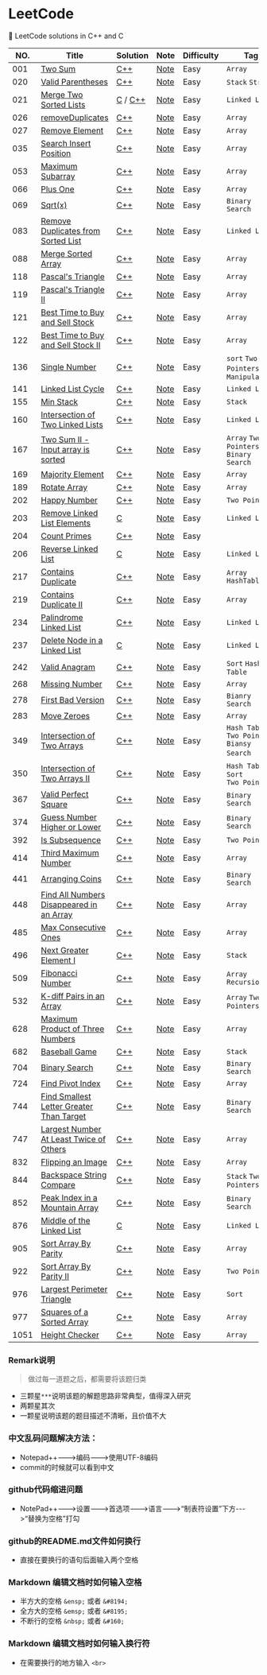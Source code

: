 # LeetCode
:book: LeetCode solutions in C++ and C


|NO.|Title|Solution|Note|Difficulty|Tag|Remark|
|---|-----|--------|----|----------|---|---|
|001|[Two Sum](https://leetcode-cn.com/problems/two-sum)|[C++](./001.两数之和/TwoSum.cc)|[Note](./001.两数之和/README.md)|Easy|`Array`|
|020|[Valid Parentheses](https://leetcode-cn.com/problems/valid-parentheses/)|[C++](./020.有效的括号/Valid_Parentheses.cc)|[Note](./020.有效的括号/README.md)|Easy|`Stack` `String`||
|021|[Merge Two Sorted Lists](https://leetcode-cn.com/problems/merge-two-sorted-lists/)|[C](./021.合并两个有序链表/MergeTwoSortedLists.c) / [C++](./021.合并两个有序链表/MergeTwoSortedLists.cc)|[Note](./021.合并两个有序链表/README.md)|Easy|`Linked List`|
|026|[removeDuplicates](https://leetcode-cn.com/problems/remove-duplicates-from-sorted-array)|[C++](./026.删除排序数组中的重复项/removeDuplicates.cc)|[Note](./026.删除排序数组中的重复项/README.md)|Easy|`Array`|
|027|[Remove Element](https://leetcode-cn.com/problems/remove-element/)|[C++](./027.移除元素/Remove%20Element.cc)|[Note](./027.移除元素/README.md)|Easy|`Array`|
|035|[Search Insert Position](https://leetcode-cn.com/problems/search-insert-position/)|[C++](./035.搜索插入位置/Search%20Insert%20Position.cc)|[Note](./035.搜索插入位置/README.md)|Easy|`Array`|
|053|[Maximum Subarray](https://leetcode-cn.com/problems/maximum-subarray/)|[C++](./053.最大子序和/maxSubArray.cc)|[Note](./053.最大子序和/README.md)|Easy|`Array`|
|066|[Plus One](https://leetcode-cn.com/problems/plus-one/)|[C++](./066.加一/plusOne.cc)|[Note](./066.加一/README.md)|Easy|`Array`|
|069|[Sqrt(x)](https://leetcode-cn.com/problems/sqrtx/)|[C++](./069.x的平方根/Sqrt(x).cc)|[Note](./069.x的平方根/README.md)|Easy|`Binary Search`|
|083|[Remove Duplicates from Sorted List](https://leetcode-cn.com/problems/remove-duplicates-from-sorted-list/)|[C++](./083.删除排序链表中的重复元素/Remove_Duplicates_from_Sorted_List.cc)|[Note](./083.删除排序链表中的重复元素/README.md)|Easy|`Linked List`|
|088|[Merge Sorted Array](https://leetcode-cn.com/problems/merge-sorted-array/)|[C++](./088.合并两个有序数组/MergeSortedArray.cc)|[Note](./088.合并两个有序数组/README.md)|Easy|`Array`|
|118|[Pascal's Triangle](https://leetcode-cn.com/problems/pascals-triangle/)|[C++](./118.杨辉三角/Pascal's_Triangle.cc)|[Note](./118.杨辉三角/README.md)|Easy|`Array`|
|119|[Pascal's Triangle II](https://leetcode-cn.com/problems/pascals-triangle-ii/)|[C++](./119.杨辉三角II/Pascal's_Triangle_II.cc)|[Note](.//119.杨辉三角II/README.md)|Easy|`Array`|
|121|[Best Time to Buy and Sell Stock](https://leetcode-cn.com/problems/best-time-to-buy-and-sell-stock/)|[C++](./121.买卖股票的最佳时机/Best-Time-to-Buy-and-Sell-Stock.cc)|[Note](./121.买卖股票的最佳时机/README.md)|Easy|`Array`|
|122|[Best Time to Buy and Sell Stock II](https://leetcode-cn.com/problems/best-time-to-buy-and-sell-stock-ii/)|[C++](./122.买卖股票的最佳时机II/Best-Time-to-Buy-and-Sell-Stock-II.cc)|[Note](./122.买卖股票的最佳时机II/README.md)|Easy|`Array`|
|136|[Single Number](https://leetcode-cn.com/problems/single-number/)|[C++](./136.只出现一次的数字/Single_Number.cc)|[Note](./136.只出现一次的数字/README.md)|Easy|`sort` `Two Pointers`  `Bit Manipulation`|
|141|[Linked List Cycle](https://leetcode-cn.com/problems/linked-list-cycle/)|[C++](./141.环形链表/Linked_List_Cycle.cc)|[Note](./141.环形链表/README.md)|Easy|`Linked List`|
|155|[Min Stack](https://leetcode-cn.com/problems/min-stack/)|[C++](./155.最小栈/Min_Stack.cc)|[Note](./155.最小栈/README.md)|Easy|`Stack`|
|160|[Intersection of Two Linked Lists](https://leetcode-cn.com/problems/intersection-of-two-linked-lists/)|[C++](./160.相交链表/Intersection_of_Two_Linked_Lists.cc)|[Note](./160.相交链表/README.md)|Easy|`Linked List`|
|167|[Two Sum II - Input array is sorted](https://leetcode-cn.com/problems/two-sum-ii-input-array-is-sorted/)|[C++](./167.两数之和II%20-%20输入有序数组/TwoSumII.cc)|[Note](./167.两数之和II%20-%20输入有序数组/TwoSumII.cc)|Easy|`Array` `Two Pointers` `Binary Search`|
|169|[Majority Element](https://leetcode-cn.com/problems/majority-element/)|[C++](./169.求众数/MajorityElement.cc)|[Note](./169.求众数/README.md)|Easy|`Array`|
|189|[Rotate Array](https://leetcode-cn.com/problems/rotate-array/)|[C++](./189.旋转数组/RotateArray.cc)|[Note](./189.旋转数组/README.md)|Easy|`Array`|
|202|[Happy Number](https://leetcode-cn.com/problems/happy-number/)|[C++](./202.快乐数/Happy_Number.cc)|[Note](./202.快乐数/README.md)|Easy|`Two Pointers`|
|203|[Remove Linked List Elements](https://leetcode-cn.com/problems/remove-linked-list-elements/)|[C](https://github.com/JINGLONGGIT/LeetCode/blob/master/203.%E7%A7%BB%E9%99%A4%E5%85%83%E7%B4%A0/RemoveLinkedListElements.c)|[Note](https://github.com/JINGLONGGIT/LeetCode/blob/master/203.%E7%A7%BB%E9%99%A4%E5%85%83%E7%B4%A0/README.md)|Easy|`Linked List`|`***`|
|204|[Count Primes](https://leetcode-cn.com/problems/count-primes/)|[C++](./204.计数质数/Count_Primes.cc)|[Note](./204.计数质数/README.md)|Easy|
|206|[Reverse Linked List](https://leetcode-cn.com/problems/reverse-linked-list/)|[C](https://github.com/JINGLONGGIT/LeetCode/blob/master/206.%E7%BF%BB%E8%BD%AC%E9%93%BE%E8%A1%A8/ReverseList.c)|[Note](https://github.com/JINGLONGGIT/LeetCode/blob/master/206.%E7%BF%BB%E8%BD%AC%E9%93%BE%E8%A1%A8/README.md)|Easy|`Linked List`|
|217|[Contains Duplicate](https://leetcode-cn.com/problems/contains-duplicate/)|[C++](./217.存在重复元素/ContainsDuplicate.cc)|[Note](./217.存在重复元素/README.md)|Easy|`Array HashTable`|
|219|[Contains Duplicate II](https://leetcode-cn.com/problems/contains-duplicate-ii/)|[C++](./219.存在重复元素II/Contains-Duplicate-II.cc)|[Note](./219.存在重复元素II/README.md)|Easy|`Array`|**|
|234|[Palindrome Linked List](https://leetcode-cn.com/problems/palindrome-linked-list/)|[C++](./234.回文链表/Palindrome_Linked_List.cc)|[Note](./234.回文链表/README.md)|Easy|`Linked List`|
|237|[Delete Node in a Linked List](https://leetcode-cn.com/problems/delete-node-in-a-linked-list/)|[C](./237.删除链表中的节点/Delete_Node_in_a_Linked_List.c)|[Note](./237.删除链表中的节点/README.md)|Easy|`Linked List`|
|242|[Valid Anagram](https://leetcode-cn.com/problems/valid-anagram/)|[C++](./242.有效的字母异位词/Valid_Anagram.cc)|[Note](./242.有效的字母异位词/README.md)|Easy|`Sort` `Hash Table`|
|268|[Missing Number](https://leetcode-cn.com/problems/missing-number/)|[C++](./268.缺失数字/MissingNumber.cc)|[Note](./268.缺失数字/README.md)|Easy|`Array`|*|
|278|[First Bad Version](https://leetcode-cn.com/problems/first-bad-version/)|[C++](./278.第一个错误的版本/First_Bad_Version.cc)|[Note](./278.第一个错误的版本/README.md)|Easy|`Bianry Search`|
|283|[Move Zeroes](https://leetcode-cn.com/problems/move-zeroes/)|[C++](./283.移动零/MoveZeroes.cc)|[Note](./283.移动零/README.md)|Easy|`Array`|
|349|[Intersection of Two Arrays](https://leetcode-cn.com/problems/intersection-of-two-arrays/)|[C++](./349.两个数组的交集/Intersection_of_Two_Arrays.cc)|[Note](./349.两个数组的交集/README.md)|Easy|`Hash Table`<br>`Two Pointers` <br>`Biansy Search`&emsp;`Sort`|
|350|[Intersection of Two Arrays II](https://leetcode-cn.com/problems/intersection-of-two-arrays-ii/)|[C++](./350.两个数组的交集II/Intersection_of_Two_Arrays_II.cc)|[Note](./350.两个数组的交集II/README.md)|Easy|`Hash Table`&emsp;`Sort`<br>`Two Pointers`|
|367|[Valid Perfect Square](https://leetcode-cn.com/problems/valid-perfect-square/)|[C++](./367.有效的完全平方数/Valid_Perfect_Square.cc)|[Note](./367.有效的完全平方数/README.md)|Easy|`Binary Search`|
|374|[Guess Number Higher or Lower](https://leetcode-cn.com/problems/guess-number-higher-or-lower/)|[C++](./374.猜数字大小/Guess_Number_Higher_or_Lower.cc)|[Note](./374.猜数字大小/README.md)|Easy|`Binary Search`|
|392|[Is Subsequence](https://leetcode-cn.com/problems/is-subsequence/)|[C++](./392.判断子序列/Is_Subsequence.cc)|[Note](./392.判断子序列/README.md)|Easy|`Two Pointers`|
|414|[Third Maximum Number](https://leetcode-cn.com/problems/third-maximum-number/)|[C++](./414.第三大的数/ThirdMaximumNumber.cc)|[Note](./414.第三大的数/README.md)|Easy|`Array`|
|441|[Arranging Coins](https://leetcode-cn.com/problems/arranging-coins/)|[C++](./441.排列硬币/Arranging_Coins.cc)|[Note](./441.排列硬币/README.md)|Easy|`Binary Search`|
|448|[Find All Numbers Disappeared in an Array](https://leetcode-cn.com/problems/find-all-numbers-disappeared-in-an-array/)|[C++](./448.找到所有数组中消失的数字/Find_All_Numbers_Disappeared_in_an_Array.cc)|[Note](./448.找到所有数组中消失的数字/README.md)|Easy|`Array`|
|485|[Max Consecutive Ones](https://leetcode-cn.com/problems/max-consecutive-ones/)|[C++](./485.最大连续1的个数/MaxConsecutiveOnes.cc)|[Note](./485.最大连续1的个数/README.md)|Easy|`Array`|**|
|496|[Next Greater Element I](https://leetcode-cn.com/problems/next-greater-element-i/)|[C++](./496.下一个更大元素I/Next_Greater_Element_I.cc)|[Note](./496.下一个更大元素I/README.md)|Easy|`Stack`|
|509|[Fibonacci Number](https://leetcode-cn.com/problems/fibonacci-number/)|[C++](./509.斐波那契数列/FibonacciNumber.cc)|[Note](./509.斐波那契数列/README.md)|Easy|`Array Recursion`|
|532|[K-diff Pairs in an Array](https://leetcode-cn.com/problems/k-diff-pairs-in-an-array/)|[C++](./532.数组中的K-diff数对/K-diff_Pairs_in_an_Array.cc)|[Note](./532.数组中的K-diff数对/README.md)|Easy|`Array` `Two Pointers`|
|628|[Maximum Product of Three Numbers](https://leetcode-cn.com/problems/maximum-product-of-three-numbers/)|[C++](./628.三个数的最大乘积/MaximumProductofThreeNumbers.cc)|[Note](./628.三个数的最大乘积/README.md)|Easy|`Array`|
|682|[Baseball Game](https://leetcode-cn.com/problems/baseball-game/)|[C++](./682.棒球比赛/Baseball_Game.cc)|[Note](./682.棒球比赛/README.md)|Easy|`Stack`|
|704|[Binary Search](https://leetcode-cn.com/problems/binary-search/)|[C++](./704.二分查找/Binary_Search.cc)|[Note](./704.二分查找/README.md)|Easy|`Binary Search`|
|724|[Find Pivot Index](https://leetcode-cn.com/problems/find-pivot-index/)|[C++](./724.寻找数组的中心索引/FindPivotIndex.cc)|[Note](./724.寻找数组的中心索引/README.md)|Easy|`Array`|
|744|[Find Smallest Letter Greater Than Target](https://leetcode-cn.com/problems/find-smallest-letter-greater-than-target/)|[C++](./744.寻找比目标字母大的最小字母/Find_Smallest_Letter_Greater_Than_Target.cc)|[Note](./744.寻找比目标字母大的最小字母/README.md)|Easy|`Binary Search`|
|747|[Largest Number At Least Twice of Others](https://leetcode-cn.com/problems/largest-number-at-least-twice-of-others/)|[C++](./747.至少是其他数字两倍的最大数/LargestNumberAtLeastTwiceofOthers.cc)|[Note](./747.至少是其他数字两倍的最大数/README.md)|Easy|`Array`|
|832|[Flipping an Image](https://leetcode-cn.com/problems/flipping-an-image/)|[C++](./832.翻转图像/Flipping_an_Image.cc)|[Note](./832.翻转图像/README.md)|Easy|`Array`||
|844|[Backspace String Compare](https://leetcode-cn.com/problems/backspace-string-compare/)|[C++](./844.比较含退格的字符串/Backspace_String_Compare.cc)|[Note](./844.比较含退格的字符串/README.md)|Easy|`Stack` `Two Pointers`|
|852|[Peak Index in a Mountain Array](https://leetcode-cn.com/problems/peak-index-in-a-mountain-array/)|[C++](./852.山脉数组的峰顶索引/Peak_Index_in_a_Mountain_Array.cc)|[Note](./852.山脉数组的峰顶索引/README.md)|Easy|`Binary Search`|
|876|[Middle of the Linked List](https://leetcode-cn.com/problems/middle-of-the-linked-list/)|[C](./876.链表的中间节点/Middle_of_the_Linked_List.c)|[Note](./876.链表的中间节点/README.md)|Easy|`Linked List`||
|905|[Sort Array By Parity](https://leetcode-cn.com/problems/sort-array-by-parity/)|[C++](./905.按奇偶排序数组/SortArrayByParity.cc)|[Note](./905.按奇偶排序数组/README.md)|Easy|`Array`||
|922|[Sort Array By Parity II](https://leetcode-cn.com/problems/sort-array-by-parity-ii/)|[C++](./922.按奇偶排序数组II/Sort_Array_By_Parity_II.cc)|[Note](./922.按奇偶排序数组II/README.md)|Easy|`Two Pointers`|
|976|[Largest Perimeter Triangle](https://leetcode-cn.com/problems/largest-perimeter-triangle/)|[C++](./976.三角形的最大周长/Largest_Perimeter_Triangle.cc)|[Note](./976.三角形的最大周长/README.md)|Easy|`Sort`|
|977|[Squares of a Sorted Array](https://leetcode-cn.com/problems/squares-of-a-sorted-array/)|[C++](./977.有序数组的平方/SquaresOfASortedArray.cc)|[Note](./977.有序数组的平方/README.md)|Easy|`Array`|
|1051|[Height Checker](https://leetcode-cn.com/problems/height-checker/)|[C++](./1051.高度检查器/HeightChecker.cc)|[Note](./1051.高度检查器/README.md)|Easy|`Array`|


### Remark说明
> 做过每一道题之后，都需要将该题归类

* 三颗星`***`说明该题的解题思路非常典型，值得深入研究
* 两颗星其次
* 一颗星说明该题的题目描述不清晰，且价值不大

### 中文乱码问题解决方法：
* Notepad++--->编码--->使用UTF-8编码
* commit的时候就可以看到中文

### github代码缩进问题
* NotePad++--->设置--->首选项--->语言--->“制表符设置”下方--->“替换为空格”打勾

### github的README.md文件如何换行
* 直接在要换行的语句后面输入两个空格

### Markdown 编辑文档时如何输入空格
* 半方大的空格 `&ensp;` 或者 `&#8194;`
* 全方大的空格 `&emsp;` 或者 `&#8195;`
* 不断行的空格 `&nbsp;` 或者 `&#160;`

### Markdown 编辑文档时如何输入换行符
* 在需要换行的地方输入 `<br>`